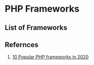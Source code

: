 # PHP Frameworks

## List of Frameworks

## Refernces

1. [10 Popular PHP frameworks in 2020](https://raygun.com/blog/top-php-frameworks/)
